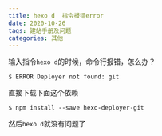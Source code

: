 ```yaml
---
title: hexo d  指令报错error
date: 2020-10-26
tags: 建站手册及问题
categories: 其他
---
```


输入指令`hexo d`的时候，命令行报错，怎么办？

<!-- more -->

````shell shell
$ ERROR Deployer not found: git
````

直接下载下面这个依赖

````shell shell
$ npm install --save hexo-deployer-git
````

然后`hexo d`就没有问题了
